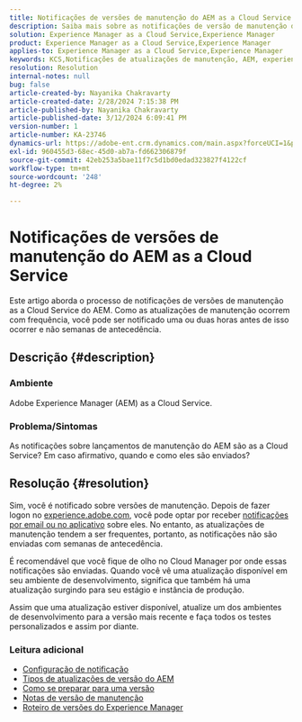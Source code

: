 ```yaml
---
title: Notificações de versões de manutenção do AEM as a Cloud Service
description: Saiba mais sobre as notificações de versão de manutenção do AEM as a Cloud Service
solution: Experience Manager as a Cloud Service,Experience Manager
product: Experience Manager as a Cloud Service,Experience Manager
applies-to: Experience Manager as a Cloud Service,Experience Manager
keywords: KCS,Notificações de atualizações de manutenção, AEM, experience manager, versões de manutenção, cloud manager
resolution: Resolution
internal-notes: null
bug: false
article-created-by: Nayanika Chakravarty
article-created-date: 2/28/2024 7:15:38 PM
article-published-by: Nayanika Chakravarty
article-published-date: 3/12/2024 6:09:41 PM
version-number: 1
article-number: KA-23746
dynamics-url: https://adobe-ent.crm.dynamics.com/main.aspx?forceUCI=1&pagetype=entityrecord&etn=knowledgearticle&id=9576dbbf-6dd6-ee11-9079-6045bd0065f9
exl-id: 960455d3-68ec-45d0-ab7a-fd662306879f
source-git-commit: 42eb253a5bae11f7c5d1bd0edad323827f4122cf
workflow-type: tm+mt
source-wordcount: '248'
ht-degree: 2%

---
```


# Notificações de versões de manutenção do AEM as a Cloud Service


Este artigo aborda o processo de notificações de versões de manutenção as a Cloud Service do AEM. Como as atualizações de manutenção ocorrem com frequência, você pode ser notificado uma ou duas horas antes de isso ocorrer e não semanas de antecedência.

## Descrição {#description}


### Ambiente

Adobe Experience Manager (AEM) as a Cloud Service.

### Problema/Sintomas

As notificações sobre lançamentos de manutenção do AEM são as a Cloud Service? Em caso afirmativo, quando e como eles são enviados?


## Resolução {#resolution}


Sim, você é notificado sobre versões de manutenção. Depois de fazer logon no [experience.adobe.com](https://experience.adobe.com), você pode optar por receber [notificações por email ou no aplicativo](https://experienceleague.adobe.com/docs/experience-manager-cloud-service/content/implementing/using-cloud-manager/notifications.html?lang=en) sobre eles. No entanto, as atualizações de manutenção tendem a ser frequentes, portanto, as notificações não são enviadas com semanas de antecedência.

É recomendável que você fique de olho no Cloud Manager por onde essas notificações são enviadas. Quando você vê uma atualização disponível em seu ambiente de desenvolvimento, significa que também há uma atualização surgindo para seu estágio e instância de produção.

Assim que uma atualização estiver disponível, atualize um dos ambientes de desenvolvimento para a versão mais recente e faça todos os testes personalizados e assim por diante.

### Leitura adicional

- [Configuração de notificação](https://experienceleague.adobe.com/docs/experience-manager-cloud-service/content/implementing/using-cloud-manager/notifications.html?lang=en#configuration)
- [Tipos de atualizações de versão do AEM](https://experienceleague.adobe.com/docs/experience-manager-cloud-service/content/implementing/deploying/aem-version-updates.html?lang=en#update-types)
- [Como se preparar para uma versão](https://experienceleague.adobe.com/docs/experience-manager-cloud-service/content/release-notes/home.html?lang=en#how-to-prepare)
- [Notas de versão de manutenção](https://experienceleague.adobe.com/docs/experience-manager-cloud-service/content/release-notes/maintenance/latest.html?lang=en)
- [Roteiro de versões do Experience Manager](https://experienceleague.adobe.com/docs/experience-manager-release-information/aem-release-updates/update-releases-roadmap.html?lang=pt-BR#aem-as-cloud-service)
